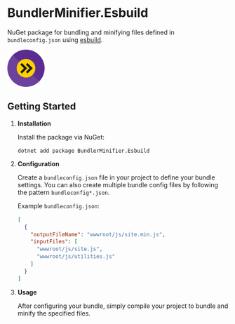 # BundlerMinifier.Esbuild

NuGet package for bundling and minifying files defined in `bundleconfig.json` using [esbuild](https://esbuild.github.io/).

![BundlerMinifier.Esbuild](https://raw.githubusercontent.com/VS-Open/BundlerMinifier.Esbuild/main/img/bundler-minifier-esbuild-85px.png)

## Getting Started

1. **Installation**

   Install the package via NuGet:

   ```shell
   dotnet add package BundlerMinifier.Esbuild
   ```

2. **Configuration**

   Create a `bundleconfig.json` file in your project to define your bundle settings. You can also create multiple bundle config files by following the pattern `bundleconfig*.json`.

   Example `bundleconfig.json`:

   ```json
   [
     {
       "outputFileName": "wwwroot/js/site.min.js",
       "inputFiles": [
         "wwwroot/js/site.js",
         "wwwroot/js/utilities.js"
       ]
     }
   ]
   ```

3. **Usage**

   After configuring your bundle, simply compile your project to bundle and minify the specified files.
